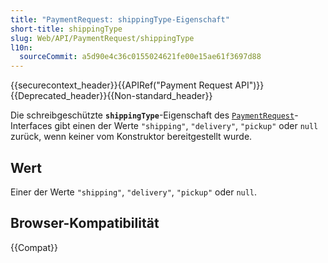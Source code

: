 ```yaml
---
title: "PaymentRequest: shippingType-Eigenschaft"
short-title: shippingType
slug: Web/API/PaymentRequest/shippingType
l10n:
  sourceCommit: a5d90e4c36c0155024621fe00e15ae61f3697d88
---
```


{{securecontext_header}}{{APIRef("Payment Request API")}}{{Deprecated_header}}{{Non-standard_header}}

Die schreibgeschützte **`shippingType`**-Eigenschaft des [`PaymentRequest`](/de/docs/Web/API/PaymentRequest)-Interfaces gibt einen der Werte `"shipping"`, `"delivery"`, `"pickup"` oder `null` zurück, wenn keiner vom Konstruktor bereitgestellt wurde.

## Wert

Einer der Werte `"shipping"`, `"delivery"`, `"pickup"` oder `null`.

## Browser-Kompatibilität

{{Compat}}
